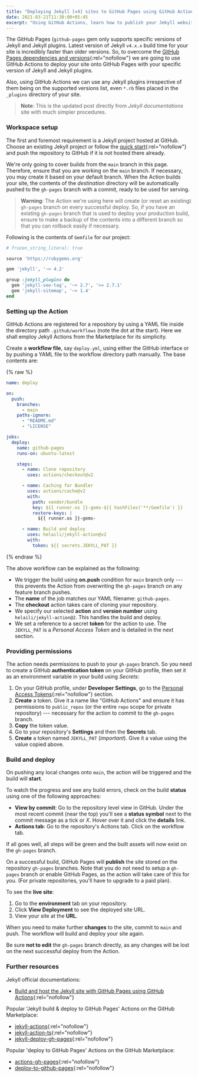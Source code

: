 ```yaml
---
title: "Deploying Jekyll [v4] sites to GitHub Pages using GitHub Actions"
date: 2021-03-21T11:30:00+05:45
excerpt: "Using GitHub Actions, learn how to publish your Jekyll websites onto GitHub Pages with your custom dependencies and versions."
---
```


The GitHub Pages (`github-pages` gem only supports specific versions of Jekyll and Jekyll plugins. Latest version of Jekyll `v4.x.x` build time for your site is incredibly faster than older versions. So, to overcome the [GitHub Pages dependencies and versions](https://pages.github.com/versions/){:rel="nofollow"} we are going to use GitHub Actions to deploy your site onto GitHub Pages with your specific version of Jekyll and Jekyll plugins.

Also, using GitHub Actions we can use any Jekyll plugins irrespective of them being on the supported versions list, even `*.rb` files placed in the `_plugins` directory of your site.

> **Note**: This is the updated post directly from _Jekyll documentations_ site with much simpler procedures.

### Workspace setup

The first and foremost requirement is a Jekyll project hosted at GitHub. Choose an existing Jekyll project or follow the [quick start](https://jekyllrb.com/docs/){:rel="nofollow"} and push the repository to GitHub if it is not hosted there already.

We're only going to cover builds from the `main` branch in this page. Therefore, ensure that you are working on the `main` branch. If necessary, you may create it based on your default branch. When the Action builds your site, the contents of the _destination_ directory will be automatically pushed to the `gh-pages` branch with a commit, ready to be used for serving.

> **Warning**: The Action we're using here will create (or reset an existing) `gh-pages` branch on every successful deploy. So, if you have an existing `gh-pages` branch that is used to deploy your production build, ensure to make a backup of the contents into a different branch so that you can rollback easily if necessary.

Following is the contents of `Gemfile` for our project:

```rb
# frozen_string_literal: true

source 'https://rubygems.org'

gem 'jekyll', '~> 4.2'

group :jekyll_plugins do
  gem 'jekyll-seo-tag', '~> 2.7', '>= 2.7.1'
  gem 'jekyll-sitemap', '~> 1.4'
end
```

### Setting up the Action

GitHub Actions are registered for a repository by using a YAML file inside the directory path `.github/workflows` (note the dot at the start). Here we shall employ Jekyll Actions from the Marketplace for its simplicity.

Create a **workflow file**, say `deploy.yml`, using either the GitHub interface or by pushing a YAML file to the workflow directory path manually. The base contents are:

{% raw %}

```yml
name: deploy

on:
  push:
    branches:
      - main
    paths-ignore:
      - "README.md"
      - "LICENSE"

jobs:
  deploy:
    name: github-pages
    runs-on: ubuntu-latest

    steps:
      - name: Clone repository
        uses: actions/checkout@v2

      - name: Caching for Bundler
        uses: actions/cache@v2
        with:
          path: vendor/bundle
          key: ${{ runner.os }}-gems-${{ hashFiles('**/Gemfile') }}
          restore-keys: |
            ${{ runner.os }}-gems-

      - name: Build and deploy
        uses: helaili/jekyll-action@v2
        with:
          token: ${{ secrets.JEKYLL_PAT }}
```

{% endraw %}

The above workflow can be explained as the following:

- We trigger the build using **on.push** condition for `main` branch only --- this prevents the Action from overwriting the `gh-pages` branch on any feature branch pushes.
- The **name** of the job matches our YAML filename: `github-pages`.
- The **checkout** action takes care of cloning your repository.
- We specify our selected **action** and **version number** using `helaili/jekyll-action@2`. This handles the build and deploy.
- We set a reference to a secret **token** for the action to use. The `JEKYLL_PAT` is a _Personal Access Token_ and is detailed in the next section.

### Providing permissions

The action needs permissions to push to your `gh-pages` branch. So you need to create a GitHub **authentication token** on your GitHub profile, then set it as an environment variable in your build using _Secrets_:

1. On your GitHub profile, under **Developer Settings**, go to the [Personal Access Tokens](https://github.com/settings/tokens){:rel="nofollow"} section.
2. **Create** a token. Give it a name like "GitHub Actions" and ensure it has permissions to `public_repos` (or the entire `repo` scope for private repository) --- necessary for the action to commit to the `gh-pages` branch.
3. **Copy** the token value.
4. Go to your repository's **Settings** and then the **Secrets** tab.
5. **Create** a token named `JEKYLL_PAT` (_important_). Give it a value using the value copied above.

### Build and deploy

On pushing any local changes onto `main`, the action will be triggered and the build will **start**.

To watch the progress and see any build errors, check on the build **status** using one of the following approaches:

- **View by commit**: Go to the repository level view in GitHub. Under the most recent commit (near the top) you'll see a **status symbol** next to the commit message as a tick or _X_. Hover over it and click the **details** link.
- **Actions tab**: Go to the repository's Actions tab. Click on the workflow tab.

If all goes well, all steps will be green and the built assets will now exist on the `gh-pages` branch.

On a successful build, GitHub Pages will **publish** the site stored on the repository `gh-pages` branches. Note that you do not need to setup a `gh-pages` branch or enable GitHub Pages, as the action will take care of this for you. (For private repositories, you'll have to upgrade to a paid plan).

To see the **live site**:

1. Go to the **environment** tab on your repository.
2. Click **View Deployment** to see the deployed site URL.
3. View your site at the **URL**.

When you need to make further **changes** to the site, commit to `main` and push. The workflow will build and deploy your site again.

Be sure **not to edit** the `gh-pages` branch directly, as any changes will be lost on the next successful deploy from the Action.

### Further resources

Jekyll official documentations:

- [Build and host the Jekyll site with GitHub Pages using GitHub Actions](https://jekyllrb.com/docs/continuous-integration/github-actions/){:rel="nofollow"}

Popular 'Jekyll build & deploy to GitHub Pages' Actions on the GitHub Marketplace:

- [jekyll-actions](https://github.com/marketplace/actions/jekyll-actions){:rel="nofollow"}
- [jekyll-action-ts](https://github.com/marketplace/actions/jekyll-action-ts){:rel="nofollow"}
- [jekyll-deploy-gh-pages](https://github.com/marketplace/actions/jekyll-deploy-gh-pages){:rel="nofollow"}

Popular 'deploy to GitHub Pages' Actions on the GitHub Marketplace:

- [actions-gh-pages](https://github.com/marketplace/actions/github-pages-action){:rel="nofollow"}
- [deploy-to-github-pages](https://github.com/marketplace/actions/deploy-to-github-pages){:rel="nofollow"}
